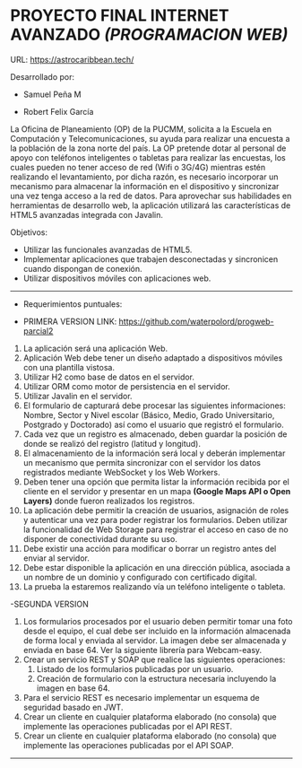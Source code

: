# PROYECTO FINAL INTERNET AVANZADO *(PROGRAMACION WEB)*

URL: https://astrocaribbean.tech/


Desarrollado por:
- Samuel Peña M

- Robert Felix García

La Oficina de Planeamiento (OP) de la PUCMM, solicita a la Escuela en Computación y
Telecomunicaciones, su ayuda para realizar una encuesta a la población de la zona norte
del país. La OP pretende dotar al personal de apoyo con teléfonos inteligentes o tabletas
para realizar las encuestas, los cuales pueden no tener acceso de red (Wifi o 3G/4G)
mientras estén realizando el levantamiento, por dicha razón, es necesario incorporar un
mecanismo para almacenar la información en el dispositivo y sincronizar una vez tenga
acceso a la red de datos. Para aprovechar sus habilidades en herramientas de desarrollo
web, la aplicación utilizará las características de HTML5 avanzadas integrada con Javalin.

Objetivos:

- Utilizar las funcionales avanzadas de HTML5. 
- Implementar aplicaciones que trabajen desconectadas y sincronicen cuando dispongan de conexión. 
- Utilizar dispositivos móviles con aplicaciones web.
-----------------------------------------------------------------------------------------
- Requerimientos puntuales:

- PRIMERA VERSION
LINK: https://github.com/waterpolord/progweb-parcial2
1. La aplicación será una aplicación Web.
2. Aplicación Web debe tener un diseño adaptado a dispositivos móviles con una
   plantilla vistosa.
3. Utilizar H2 como base de datos en el servidor.
4. Utilizar ORM como motor de persistencia en el servidor.
5. Utilizar Javalin en el servidor.
6. El formulario de capturará debe procesar las siguientes informaciones: Nombre,
   Sector y Nivel escolar (Básico, Medio, Grado Universitario, Postgrado y Doctorado)
   así como el usuario que registró el formulario.
7. Cada vez que un registro es almacenado, deben guardar la posición de donde se
   realizó del registro (latitud y longitud).
8. El almacenamiento de la información será local y deberán implementar un
   mecanismo que permita sincronizar con el servidor los datos registrados mediante
   WebSocket y los Web Workers.
9. Deben tener una opción que permita listar la información recibida por el cliente en
   el servidor y presentar en un mapa **(Google Maps API o Open Layers)** donde
   fueron realizados los registros.
10. La aplicación debe permitir la creación de usuarios, asignación de roles y autenticar
    una vez para poder registrar los formularios. Deben utilizar la funcionalidad de Web
    Storage para registrar el acceso en caso de no disponer de conectividad durante su
    uso.
11. Debe existir una acción para modificar o borrar un registro antes del enviar al
    servidor.
12. Debe estar disponible la aplicación en una dirección pública, asociada a un nombre
    de un dominio y configurado con certificado digital.
13. La prueba la estaremos realizando vía un teléfono inteligente o tableta.
    
-SEGUNDA VERSION
1. Los formularios procesados por el usuario deben permitir tomar una foto desde el
    equipo, el cual debe ser incluido en la información almacenada de forma local y
    enviada al servidor. La imagen debe ser almacenada y enviada en base 64. Ver la
    siguiente librería para Webcam-easy.
2. Crear un servicio REST y SOAP que realice las siguientes operaciones:
    1. Listado de los formularios publicadas por un usuario.
    2. Creación de formulario con la estructura necesaria incluyendo la imagen en base 64.
3. Para el servicio REST es necesario implementar un esquema de seguridad basado
   en JWT.
4. Crear un cliente en cualquier plataforma elaborado (no consola) que implemente
   las operaciones publicadas por el API REST.
5. Crear un cliente en cualquier plataforma elaborado (no consola) que implemente
   las operaciones publicadas por el API SOAP.
-----------------------------------------------------------------------------------------   



  
